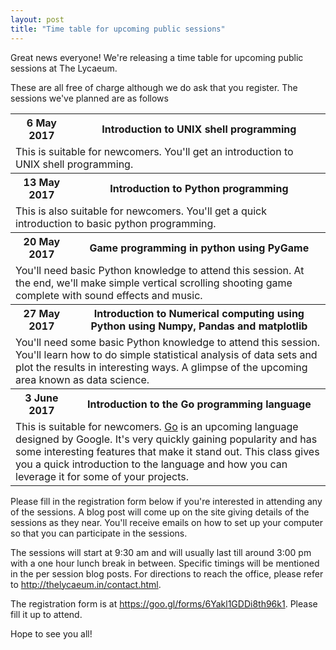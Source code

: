 ```yaml
---
layout: post
title: "Time table for upcoming public sessions"
---
```


Great news everyone! We're releasing a time table for upcoming public sessions at The Lycaeum. 

These are all free of charge although we do ask that you register. The sessions we've planned are as follows

<table>

<tr>
<th class="h1"> 6 May 2017 </th> <th class="h2" > Introduction to UNIX shell programming </th>
</tr>
<tr> 
 <td colspan="2"> This is suitable for newcomers. You'll get an introduction to UNIX shell programming. </td>
</tr>

<tr>
<th class="h1"> 13 May 2017 </th> <th class="h2" > Introduction to Python programming </th>
</tr>
<tr> 
 <td colspan="2"> This is also suitable for newcomers. You'll get a quick introduction to basic python programming.</td>
</tr>

<tr>
<th class="h1"> 20 May 2017</th> <th class="h2"> Game programming in python using PyGame </th>
</tr>
<tr>
<td colspan="2">
You'll need basic Python knowledge to attend this session. At the end, we'll make simple vertical scrolling shooting game complete with sound effects and music.
</td>
</tr>
  
<tr>
<th class="h1"> 27 May 2017 </th> <th class="h2"> Introduction to Numerical computing using Python using Numpy, Pandas and matplotlib </th>
</tr>
<tr>
<td colspan="2">
You'll need some basic Python knowledge to attend this session. You'll learn how to do simple statistical analysis of data sets and plot the results in interesting ways. A glimpse of the upcoming area known as data science.
</td>
</tr>
  
<tr>
<th class="h1"> 3 June 2017 </th> <th class="h2"> Introduction to the Go programming language </th>
</tr>
<tr>
<td colspan="2">
This is suitable for newcomers. <a href="https://golang.org/">Go</a> is an upcoming language designed by Google. It's very quickly gaining popularity and has some interesting features that make it stand out. This class gives you a quick introduction to the language and how you can leverage it for some of your projects.
</td>
</tr>
  
</table>

Please fill in the registration form below if you're interested in attending any of the sessions. A blog post will come up on the site giving details of the sessions as they near. You'll receive emails on how to set up your computer so that you can participate in the sessions.

The sessions will start at 9:30 am and will usually last till around 3:00 pm with a one hour lunch break in between. Specific timings will be mentioned in the per session blog posts. For directions to reach the office, please refer to <http://thelycaeum.in/contact.html>.

The registration form is at <https://goo.gl/forms/6Yakl1GDDi8th96k1>. Please fill it up to attend. 

Hope to see you all!


